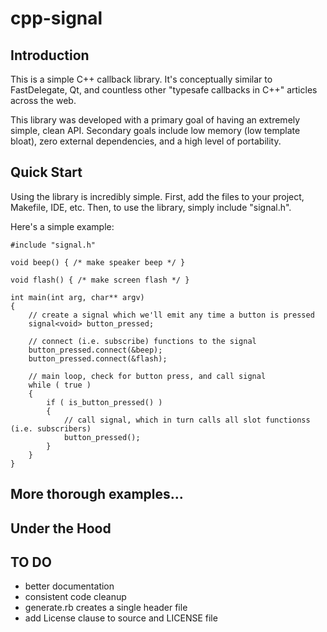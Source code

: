 cpp-signal
==========

Introduction
------------

This is a simple C++ callback library. It's conceptually similar to
FastDelegate, Qt, and countless other "typesafe callbacks in C++" articles
across the web.

This library was developed with a primary goal of having an extremely simple,
clean API. Secondary goals include low memory (low template bloat), zero
external dependencies, and a high level of portability.

Quick Start
-----------

Using the library is incredibly simple. First, add the files to your project,
Makefile, IDE, etc. Then, to use the library, simply include "signal.h".

Here's a simple example:

	#include "signal.h"
	
	void beep() { /* make speaker beep */ }

	void flash() { /* make screen flash */ }

	int main(int arg, char** argv)
	{
		// create a signal which we'll emit any time a button is pressed
		signal<void> button_pressed;

		// connect (i.e. subscribe) functions to the signal
		button_pressed.connect(&beep);
		button_pressed.connect(&flash);

		// main loop, check for button press, and call signal
		while ( true )
		{
			if ( is_button_pressed() )
			{
				// call signal, which in turn calls all slot functionss (i.e. subscribers)
				button_pressed();
			}
		}
	}

More thorough examples...
-------------------------

Under the Hood
--------------


TO DO
-----

* better documentation
* consistent code cleanup
* generate.rb creates a single header file
* add License clause to source and LICENSE file

